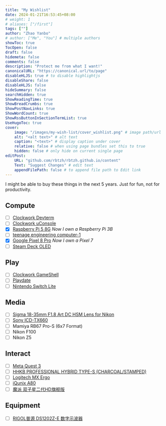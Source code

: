 ```yaml
---
title: "My Wishlist"
date: 2024-01-21T16:53:45+08:00
# weight: 1
# aliases: ["/first"]
tags: [""]
author: "Zhao Yanbo"
# author: ["Me", "You"] # multiple authors
showToc: true
TocOpen: false
draft: false
hidemeta: false
comments: false
description: "Protect me from what I want!"
canonicalURL: "https://canonical.url/to/page"
disableHLJS: true # to disable highlightjs
disableShare: false
disableHLJS: false
hideSummary: false
searchHidden: true
ShowReadingTime: true
ShowBreadCrumbs: true
ShowPostNavLinks: true
ShowWordCount: true
ShowRssButtonInSectionTermList: true
UseHugoToc: true
cover:
    image: "/images/my-wish-list/cover_wishlist.png" # image path/url
    alt: "<alt text>" # alt text
    caption: "<text>" # display caption under cover
    relative: false # when using page bundles set this to true
    hidden: false # only hide on current single page
editPost:
    URL: "github.com/rbtzh/rbtzh.github.io/content"
    Text: "Suggest Changes" # edit text
    appendFilePath: false # to append file path to Edit link
---
```


I might be able to buy these things in the next 5 years. Just for fun, not for productivity.

## Compute

- [ ] [Clockwork Devterm](https://www.clockworkpi.com/home-devterm)
- [ ] [Clockwork uConsole](https://www.clockworkpi.com/uconsole)
- [x] [Raspberry Pi 5 8G](https://www.raspberrypi.com/products/raspberry-pi-5/) *Now I own a Raspberry Pi 3B*
- [ ] [teenage engineering computer-1](https://teenage.engineering/products/computer-1)
- [x] [Google Pixel 8 Pro](https://store.google.com/us/product/pixel_8_pro?hl=en-US) *Now I own a Pixel 7*
- [ ] [Steam Deck OLED](https://www.steamdeck.com/en/oled)

## Play

- [ ] [Clockwork GameShell](https://www.clockworkpi.com/gameshell)
- [ ] [Playdate](https://play.date/)
- [ ] [Nintendo Switch Lite](https://www.nintendo.com/us/switch/lite/)

## Media

- [ ] [Sigma 18-35mm F1.8 Art DC HSM Lens for Nikon](https://sigma-global.com/en/lenses/a013_18_35_18/)
- [ ] [Sony ICD-TX660](https://electronics.sony.com/audio/walkman-digital-recorders/audio-digital-voice-recorders/p/icdtx660)
- [ ] Mamiya RB67 Pro-S (6x7 Format)
- [ ] Nikon F100
- [ ] Nikon Z5

## Interact

- [ ] [Meta Quest 3](https://www.meta.com/quest/quest-3/)
- [ ] [HHKB PROFESSIONAL HYBRID TYPE-S (CHARCOAL/STAMPED)](https://hhkeyboard.us/hhkb/pro-hybrid-type-s/sku/cg01000-297201)
- [ ] [Logitech MX Ergo](https://www.logitech.com/en-us/products/mice/mx-ergo-wireless-trackball-mouse.html)
- [ ] [iQunix A80](https://iqunix.store/products/iqunix-a80-wireless-mechanical-keyboard-with-triple-mode-connection)
- [ ] [魔派 双子星二代HD旗舰版](https://item.jd.com/100079426684.html)

## Equipment

- [ ] [RIGOL普源 DS1202Z-E 数字示波器](https://www.rigolna.com/ds1000z/)
